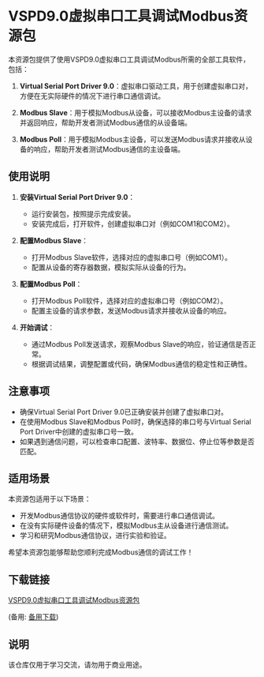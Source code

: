 # VSPD9.0虚拟串口工具调试Modbus资源包

本资源包提供了使用VSPD9.0虚拟串口工具调试Modbus所需的全部工具软件，包括：

1. **Virtual Serial Port Driver 9.0**：虚拟串口驱动工具，用于创建虚拟串口对，方便在无实际硬件的情况下进行串口通信调试。

2. **Modbus Slave**：用于模拟Modbus从设备，可以接收Modbus主设备的请求并返回响应，帮助开发者测试Modbus通信的从设备端。

3. **Modbus Poll**：用于模拟Modbus主设备，可以发送Modbus请求并接收从设备的响应，帮助开发者测试Modbus通信的主设备端。

## 使用说明

1. **安装Virtual Serial Port Driver 9.0**：
   - 运行安装包，按照提示完成安装。
   - 安装完成后，打开软件，创建虚拟串口对（例如COM1和COM2）。

2. **配置Modbus Slave**：
   - 打开Modbus Slave软件，选择对应的虚拟串口号（例如COM1）。
   - 配置从设备的寄存器数据，模拟实际从设备的行为。

3. **配置Modbus Poll**：
   - 打开Modbus Poll软件，选择对应的虚拟串口号（例如COM2）。
   - 配置主设备的请求参数，发送Modbus请求并接收从设备的响应。

4. **开始调试**：
   - 通过Modbus Poll发送请求，观察Modbus Slave的响应，验证通信是否正常。
   - 根据调试结果，调整配置或代码，确保Modbus通信的稳定性和正确性。

## 注意事项

- 确保Virtual Serial Port Driver 9.0已正确安装并创建了虚拟串口对。
- 在使用Modbus Slave和Modbus Poll时，确保选择的串口号与Virtual Serial Port Driver中创建的虚拟串口号一致。
- 如果遇到通信问题，可以检查串口配置、波特率、数据位、停止位等参数是否匹配。

## 适用场景

本资源包适用于以下场景：

- 开发Modbus通信协议的硬件或软件时，需要进行串口通信调试。
- 在没有实际硬件设备的情况下，模拟Modbus主从设备进行通信测试。
- 学习和研究Modbus通信协议，进行实验和验证。

希望本资源包能够帮助您顺利完成Modbus通信的调试工作！

## 下载链接
[VSPD9.0虚拟串口工具调试Modbus资源包](https://pan.quark.cn/s/da16a369ade1) 

(备用: [备用下载](https://pan.baidu.com/s/1CzIfLuIyT0xiQst3PGMRiw?pwd=1234))

## 说明

该仓库仅用于学习交流，请勿用于商业用途。

